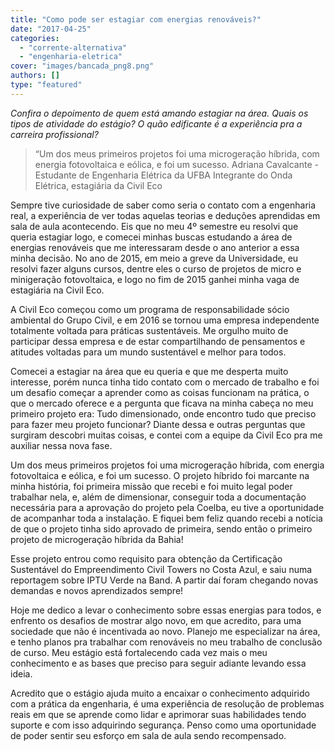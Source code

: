 ```yaml
---
title: "Como pode ser estagiar com energias renováveis?"
date: "2017-04-25"
categories: 
  - "corrente-alternativa"
  - "engenharia-eletrica"
cover: "images/bancada_png8.png"
authors: []
type: "featured"
---
```


_Confira o depoimento de quem está amando estagiar na área. Quais os tipos de atividade do estágio? O quão edificante é a experiência pra a carreira profissional?_

> “Um dos meus primeiros projetos foi uma microgeração híbrida, com energia fotovoltaica e eólica, e foi um sucesso. Adriana Cavalcante - Estudante de Engenharia Elétrica da UFBA Integrante do Onda Elétrica, estagiária da Civil Eco

Sempre tive curiosidade de saber como seria o contato com a engenharia real, a experiência de ver todas aquelas teorias e deduções aprendidas em sala de aula acontecendo. Eis que no meu 4º semestre eu resolvi que queria estagiar logo, e comecei minhas buscas estudando a área de energias renováveis que me interessaram desde o ano anterior a essa minha decisão. No ano de 2015, em meio a greve da Universidade, eu resolvi fazer alguns cursos, dentre eles o curso de projetos de micro e minigeração fotovoltaica, e logo no fim de 2015 ganhei minha vaga de estagiária na Civil Eco.

A Civil Eco começou como um programa de responsabilidade sócio ambiental do Grupo Civil, e em 2016 se tornou uma empresa independente totalmente voltada para práticas sustentáveis. Me orgulho muito de participar dessa empresa e de estar compartilhando de pensamentos e atitudes voltadas para um mundo sustentável e melhor para todos.

Comecei a estagiar na área que eu queria e que me desperta muito interesse, porém nunca tinha tido contato com o mercado de trabalho e foi um desafio começar a aprender como as coisas funcionam na prática, o que o mercado oferece e a pergunta que ficava na minha cabeça no meu primeiro projeto era: Tudo dimensionado, onde encontro tudo que preciso para fazer meu projeto funcionar? Diante dessa e outras perguntas que surgiram descobri muitas coisas, e contei com a equipe da Civil Eco pra me auxiliar nessa nova fase.

Um dos meus primeiros projetos foi uma microgeração híbrida, com energia fotovoltaica e eólica, e foi um sucesso. O projeto híbrido foi marcante na minha história, foi primeira missão que recebi e foi muito legal poder trabalhar nela, e, além de dimensionar, conseguir toda a documentação necessária para a aprovação do projeto pela Coelba, eu tive a oportunidade de acompanhar toda a instalação. E fiquei bem feliz quando recebi a notícia de que o projeto tinha sido aprovado de primeira, sendo então o primeiro projeto de microgeração híbrida da Bahia!

Esse projeto entrou como requisito para obtenção da Certificação Sustentável do Empreendimento Civil Towers no Costa Azul, e saiu numa reportagem sobre IPTU Verde na Band. A partir daí foram chegando novas demandas e novos aprendizados sempre!

Hoje me dedico a levar o conhecimento sobre essas energias para todos, e enfrento os desafios de mostrar algo novo, em que acredito, para uma sociedade que não é incentivada ao novo. Planejo me especializar na área, e tenho planos pra trabalhar com renováveis no meu trabalho de conclusão de curso. Meu estágio está fortalecendo cada vez mais o meu conhecimento e as bases que preciso para seguir adiante levando essa ideia.

Acredito que o estágio ajuda muito a encaixar o conhecimento adquirido com a prática da engenharia, é uma experiência de resolução de problemas reais em que se aprende como lidar e aprimorar suas habilidades tendo suporte e com isso adquirindo segurança. Penso como uma oportunidade de poder sentir seu esforço em sala de aula sendo recompensado.
